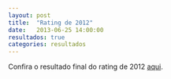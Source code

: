 ```yaml
---
layout: post
title:  "Rating de 2012"
date:   2013-06-25 14:00:00
resultados: true
categories: resultados
---
```


Confira o resultado final do rating de 2012 [aqui]({{site.baseurl}}/documentos/ratingfmtm2012.pdf "Rating de 2012").